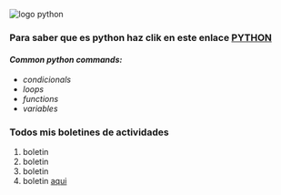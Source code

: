 

![logo python][logo] 

[logo]:https://thumbs.dreamstime.com/b/tecnolog%C3%ADa-python-para-el-dise%C3%B1o-de-sitios-web-banner-programaci%C3%B3n-en-lenguaje-con-plexus-colorido-ilustraci%C3%B3n-vectorial-166200238.jpg
### Para saber que es python haz clik en este enlace  [PYTHON][sabermas]
[sabermas]: https://blog.hubspot.es/website/que-es-python

#### _**Common python commands:**_
- _condicionals_                                  
- _loops_                                   
- _functions_ 
- _variables_
 ### Todos mis boletines de actividades                                
 1. boletin                                  
 2. boletin                                   
 3. boletin 
 4. boletin [aqui][ejercicio4]




[ejercicio4]: https://github.com/Smartin0312/boletines/blob/master/boletinCuatro/boletinCuatro.py
